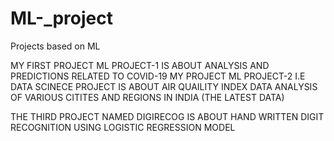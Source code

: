 # ML-_project
Projects based on ML

MY FIRST PROJECT ML PROJECT-1 IS ABOUT ANALYSIS AND PREDICTIONS RELATED TO COVID-19
MY PROJECT ML PROJECT-2 I.E DATA SCINECE PROJECT IS ABOUT AIR QUAILITY INDEX DATA ANALYSIS OF VARIOUS CITITES AND REGIONS IN INDIA (THE LATEST DATA)

THE THIRD PROJECT NAMED DIGIRECOG IS ABOUT HAND WRITTEN DIGIT RECOGNITION USING LOGISTIC REGRESSION MODEL
